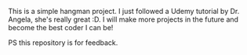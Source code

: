 This is a simple hangman project. I just followed a Udemy tutorial by Dr. Angela, she's really great :D. I will make more projects in the future and become the best coder I can be!

PS this repository is for feedback.
